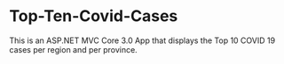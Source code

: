 # Top-Ten-Covid-Cases
This is an ASP.NET MVC Core 3.0 App that displays the Top 10 COVID 19 cases per region and per province.

